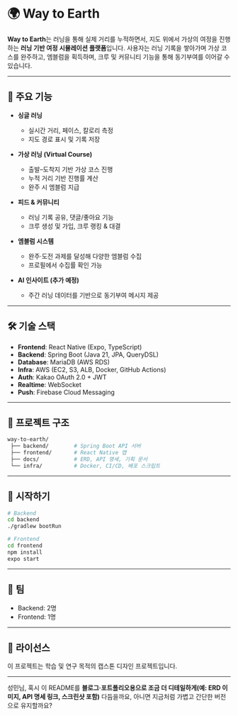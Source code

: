 

# 🌍 Way to Earth

**Way to Earth**는 러닝을 통해 실제 거리를 누적하면서, 지도 위에서 가상의 여정을 진행하는 **러닝 기반 여정 시뮬레이션 플랫폼**입니다.
사용자는 러닝 기록을 쌓아가며 가상 코스를 완주하고, 엠블럼을 획득하며, 크루 및 커뮤니티 기능을 통해 동기부여를 이어갈 수 있습니다.

---

## 🚀 주요 기능

* **싱글 러닝**

  * 실시간 거리, 페이스, 칼로리 측정
  * 지도 경로 표시 및 기록 저장

* **가상 러닝 (Virtual Course)**

  * 출발–도착지 기반 가상 코스 진행
  * 누적 거리 기반 진행률 계산
  * 완주 시 엠블럼 지급

* **피드 & 커뮤니티**

  * 러닝 기록 공유, 댓글/좋아요 기능
  * 크루 생성 및 가입, 크루 랭킹 & 대결

* **엠블럼 시스템**

  * 완주·도전 과제를 달성해 다양한 엠블럼 수집
  * 프로필에서 수집률 확인 가능

* **AI 인사이트 (추가 예정)**

  * 주간 러닝 데이터를 기반으로 동기부여 메시지 제공

---

## 🛠 기술 스택

* **Frontend**: React Native (Expo, TypeScript)
* **Backend**: Spring Boot (Java 21, JPA, QueryDSL)
* **Database**: MariaDB (AWS RDS)
* **Infra**: AWS (EC2, S3, ALB, Docker, GitHub Actions)
* **Auth**: Kakao OAuth 2.0 + JWT
* **Realtime**: WebSocket
* **Push**: Firebase Cloud Messaging

---

## 📌 프로젝트 구조

```bash
way-to-earth/
 ├── backend/        # Spring Boot API 서버
 ├── frontend/       # React Native 앱
 ├── docs/           # ERD, API 명세, 기획 문서
 └── infra/          # Docker, CI/CD, 배포 스크립트
```

---

## 📖 시작하기

```bash
# Backend
cd backend
./gradlew bootRun

# Frontend
cd frontend
npm install
expo start
```

---

## 👥 팀

* Backend: 2명
* Frontend: 1명

---

## 📌 라이선스

이 프로젝트는 학습 및 연구 목적의 캡스톤 디자인 프로젝트입니다.

---

성민님, 혹시 이 README를 **블로그·포트폴리오용으로 조금 더 디테일하게(예: ERD 이미지, API 명세 링크, 스크린샷 포함)** 다듬을까요, 아니면 지금처럼 가볍고 간단한 버전으로 유지할까요?
